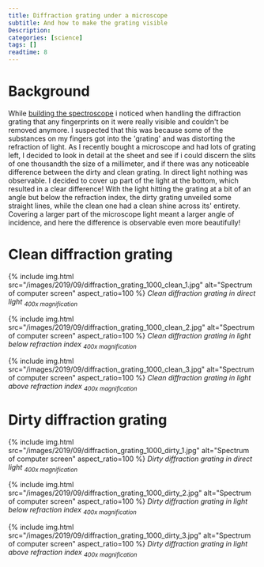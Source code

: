 ```yaml
---
title: Diffraction grating under a microscope
subtitle: And how to make the grating visible
Description:
categories: [science]
tags: []
readtime: 8
---
```


# Background

While [building the spectroscope](/2019/09/22/Building-a-digital-spectroscope-from-scratch) i noticed when handling the diffraction grating that any fingerprints on it were really visible and couldn't be removed anymore. I suspected that this was because some of the substances on my fingers got into the 'grating' and was distorting the refraction of light. As I recently bought a microscope and had lots of grating left, I decided to look in detail at the sheet and see if i could discern the slits of one thousandth the size of a millimeter, and if there was any noticeable difference between the dirty and clean grating. In direct light nothing was observable. I decided to cover up part of the light at the bottom, which resulted in a clear difference! With the light hitting the grating at a bit of an angle but below the refraction index, the dirty grating unveiled some straight lines, while the clean one had a clean shine across its' entirety. Covering a larger part of the microscope light meant a larger angle of incidence, and here the difference is observable even more beautifully! 

# Clean diffraction grating

{% include img.html src="/images/2019/09/diffraction_grating_1000_clean_1.jpg" alt="Spectrum of computer screen" aspect_ratio=100 %}
_Clean diffraction grating in direct light <sub>400x magnification</sub>_

{% include img.html src="/images/2019/09/diffraction_grating_1000_clean_2.jpg" alt="Spectrum of computer screen" aspect_ratio=100 %}
_Clean diffraction grating in light below refraction index <sub>400x magnification</sub>_

{% include img.html src="/images/2019/09/diffraction_grating_1000_clean_3.jpg" alt="Spectrum of computer screen" aspect_ratio=100 %}
_Clean diffraction grating in light above refraction index <sub>400x magnification</sub>_

# Dirty diffraction grating

{% include img.html src="/images/2019/09/diffraction_grating_1000_dirty_1.jpg" alt="Spectrum of computer screen" aspect_ratio=100 %}
_Dirty diffraction grating in direct light <sub>400x magnification</sub>_

{% include img.html src="/images/2019/09/diffraction_grating_1000_dirty_2.jpg" alt="Spectrum of computer screen" aspect_ratio=100 %}
_Dirty diffraction grating in light below refraction index <sub>400x magnification</sub>_

{% include img.html src="/images/2019/09/diffraction_grating_1000_dirty_3.jpg" alt="Spectrum of computer screen" aspect_ratio=100 %}
_Dirty diffraction grating in light above refraction index <sub>400x magnification</sub>_
